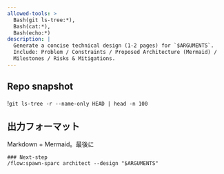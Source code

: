 ```yaml
---
allowed-tools: >
  Bash(git ls-tree:*),
  Bash(cat:*),
  Bash(echo:*)
description: |
  Generate a concise technical design (1-2 pages) for `$ARGUMENTS`.
  Include: Problem / Constraints / Proposed Architecture (Mermaid) /
  Milestones / Risks & Mitigations.
---
```


## Repo snapshot
!`git ls-tree -r --name-only HEAD | head -n 100`

## 出力フォーマット
Markdown + Mermaid。最後に
```
### Next-step
/flow:spawn-sparc architect --design "$ARGUMENTS"
```
